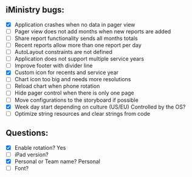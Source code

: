 iMinistry bugs:
---------------
  - [x] Application crashes when no data in pager view
  - [ ] Pager view does not add months when new reports are added
  - [ ] Share report functionality sends all months totals
  - [ ] Recent reports allow more than one report per day
  - [ ] AutoLayout constraints are not defined
  - [ ] Application does not support multiple service years
  - [ ] Improve footer with divider line
  - [x] Custom icon for recents and service year
  - [ ] Chart icon too big and needs more resolutions
  - [ ] Reload chart when phone rotation
  - [ ] Hide pager control when there is only one page
  - [ ] Move configurations to the storyboard if possible
  - [x] Week day start depending on culture (US/EU) Controlled by the OS?
  - [ ] Optimize string resources and clear strings from code

Questions:
----------
  - [x] Enable rotation? Yes
  - [ ] iPad version?
  - [x] Personal or Team name? Personal
  - [ ] Font?
